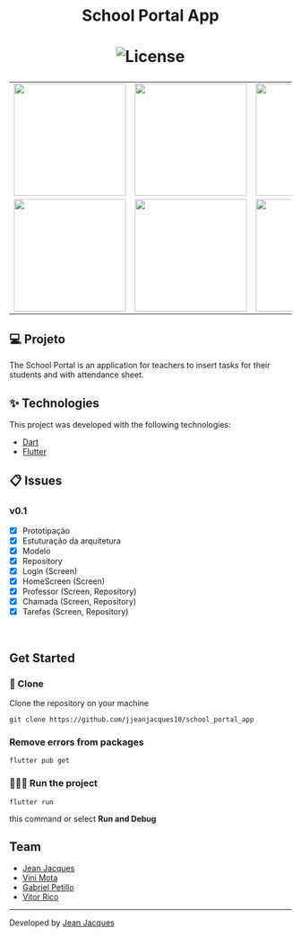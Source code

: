 <h1 align="center">School Portal App<h1>

<p align="center">
  <img alt="License" src="https://img.shields.io/badge/license-MIT-brightgreen">
</p>

<div style="text-align: center; ">
    <table border="0">
        <tr>
            <td style="text-align: center">
                <img src="https://raw.githubusercontent.com/jjeanjacques10/school_portal_app/master/screenshots/login.jpg"
                    width="200" />
                </br>
            </td>
            <td style="text-align: center">
                <img src="https://raw.githubusercontent.com/jjeanjacques10/school_portal_app/master/screenshots/home.jpg"
                    width="200" />
                </br>
            </td>
            <td style="text-align: center">
                <img src="https://raw.githubusercontent.com/jjeanjacques10/school_portal_app/master/screenshots/Cadastro%20de%20professor.jpg"
                    width="200" />
                </br>
            </td>
            <td style="text-align: center">
                <img src="https://raw.githubusercontent.com/jjeanjacques10/school_portal_app/master/screenshots/cadastro%20de%20tarefa.jpg"
                    width="200" />
                </br>
            </td>
        </tr>
        <tr>
            <td style="text-align: center">
                <img src="https://raw.githubusercontent.com/jjeanjacques10/school_portal_app/master/screenshots/chamada.jpg"
                    width="200" />
                </br>
            </td>
            <td style="text-align: center">
                <img src="https://raw.githubusercontent.com/jjeanjacques10/school_portal_app/master/screenshots/chamada%20-%20mobile.jpg"
                    width="200" />
                </br>
            </td>
            <td style="text-align: center">
                <img src="https://raw.githubusercontent.com/jjeanjacques10/school_portal_app/master/screenshots/tarefas.jpg"
                    width="200" />
                </br>
            </td>
            <td style="text-align: center">
                <img src="https://raw.githubusercontent.com/jjeanjacques10/school_portal_app/master/screenshots/tarefa%20-%20NAC.jpg"
                    width="200" />
                </br>
            </td>
        </tr>
    </table>
</div>

## 💻 Projeto


<p>The School Portal is an application for teachers to insert tasks for their students and with attendance sheet.</p>

## :sparkles: Technologies

This project was developed with the following technologies:

- [Dart](https://dart.dev/)
- [Flutter](https://flutter.dev/)

## :clipboard: Issues
### v0.1 
- [x] Prototipação
- [x] Estuturação da arquitetura
- [x] Modelo
- [x] Repository
- [x] Login (Screen)
- [x] HomeScreen (Screen)
- [x] Professor (Screen, Repository)
- [x] Chamada (Screen, Repository)
- [x] Tarefas (Screen, Repository)

<br>

## Get Started

### 🧾 Clone
Clone the repository on your machine

```git clone https://github.com/jjeanjacques10/school_portal_app```

### Remove errors from packages
```flutter pub get```

### 🏃🏻‍♂️ Run the project

```flutter run```

this command or select **Run and Debug**

## Team

- [Jean Jacques](https://github.com/jjeanjacques10) 
- [Vini Mota](https://github.com/ferpakill)
- [Gabriel Petillo](https://github.com/gspetillo)
- [Vitor Rico](https://github.com/rvitoor)

---

Developed by [Jean Jacques](https://github.com/jjeanjacques10) 
